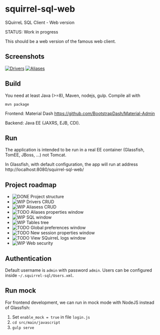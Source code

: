 # squirrel-sql-web
SQuirreL SQL Client - Web version

STATUS: Work in progress


This should be a web version of the famous web client.

Screenshots
----------
[![Drivers](https://i.postimg.cc/9DfwVs8t/drivers.png)](https://i.postimg.cc/8zRRdSL3/drivers.png)
[![Aliases](https://i.postimg.cc/vchxJGzZ/aliases.png)](https://i.postimg.cc/Z5tPyRvp/aliases.png)

Build
-----
You need at least Java (>=8), Maven, nodejs, gulp. Compile all with

    mvn package

Frontend: Material Dash https://github.com/BootstrapDash/Material-Admin

Backend: Java EE (JAXRS, EJB, CDI).


Run
---
The application is intended to be run in a real EE container (Glassfish, TomEE, JBoss, ...) not Tomcat.

In Glassfish, with default configuration, the app will run at address http://localhost:8080/squirrel-sql-web/


Project roadmap
---------------

- ![DONE](https://img.shields.io/badge/Status-Done-green.svg) Project structure 
- ![WIP](https://img.shields.io/badge/Status-Done-green.svg) Drivers CRUD
- ![WIP](https://img.shields.io/badge/Status-Done-green.svg) Aliasess CRUD
- ![TODO](https://img.shields.io/badge/Status-ToDo-red.svg) Aliases properties window
- ![WIP](https://img.shields.io/badge/Status-WorkInProgress-yellow.svg) SQL window
- ![WIP](https://img.shields.io/badge/Status-WorkInProgress-yellow.svg) Tables tree
- ![TODO](https://img.shields.io/badge/Status-ToDo-red.svg) Global preferences window
- ![TODO](https://img.shields.io/badge/Status-ToDo-red.svg) New session properties window
- ![TODO](https://img.shields.io/badge/Status-ToDo-red.svg) View SQuirreL logs window
- ![WIP](https://img.shields.io/badge/Status-WorkInProgress-yellow.svg) Web security


Authentication
--------------
Default username is `admin` with password `admin`. Users can be configured inside `~/.squirrel-sql/Users.xml`.

Run mock
--------
For frontend development, we can run in mock mode with NodeJS instead of Glassfish:

1. Set `enable_mock = true` in file `login.js`
2. `cd src/main/javascript`
3. `gulp serve`
